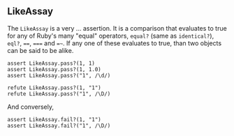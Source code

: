 ## LikeAssay

The `LikeAssay` is a very ... assertion. It is a comparison that
evaluates to true for any of Ruby's many "equal" operators, `equal?`
(same as `identical?`), `eql?`, `==`, `===` and `=~`. If any one
of these evaluates to true, than two objects can be said to be alike.

    assert LikeAssay.pass?(1, 1)
    assert LikeAssay.pass?(1, 1.0)
    assert LikeAssay.pass?("1", /\d/)

    refute LikeAssay.pass?(1, "1")
    refute LikeAssay.pass?("1", /\D/)

And conversely,

    assert LikeAssay.fail?(1, "1")
    assert LikeAssay.fail?("1", /\D/)

